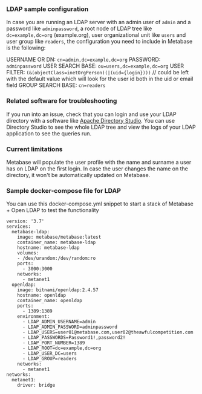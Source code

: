 ### LDAP sample configuration

In case you are running an LDAP server with an admin user of `admin` and a password like `adminpassword`, a root node of LDAP tree like `dc=example,dc=org` (example.org), user organizational unit like `users` and user group like `readers`, the configuration you need to include in Metabase is the following:

USERNAME OR DN: `cn=admin,dc=example,dc=org`
PASSWORD: `adminpassword`
USER SEARCH BASE: `ou=users,dc=example,dc=org`
USER FILTER: `(&(objectClass=inetOrgPerson)(|(uid={login})))` // could be left with the default value which will look for the user id both in the uid or email field
GROUP SEARCH BASE: `cn=readers`

### Related software for troubleshooting

If you run into an issue, check that you can login and use your LDAP directory with a software like [Apache Directory Studio](https://directory.apache.org/studio/). You can use Directory Studio to see the whole LDAP tree and view the logs of your LDAP application to see the queries run.

### Current limitations

Metabase will populate the user profile with the name and surname a user has on LDAP on the first login. In case the user changes the name on the directory, it won't be automatically updated on Metabase.

### Sample docker-compose file for LDAP

You can use this docker-compose.yml snippet to start a stack of Metabase + Open LDAP to test the functionality

```
version: '3.7'
services:
  metabase-ldap:
    image: metabase/metabase:latest
    container_name: metabase-ldap
    hostname: metabase-ldap
    volumes: 
    - /dev/urandom:/dev/random:ro
    ports:
      - 3000:3000
    networks:
      - metanet1
  openldap:
    image: bitnami/openldap:2.4.57
    hostname: openldap
    container_name: openldap
    ports:
      - 1389:1389
    environment:
      - LDAP_ADMIN_USERNAME=admin
      - LDAP_ADMIN_PASSWORD=adminpassword
      - LDAP_USERS=user01@metabase.com,user02@theawfulcompetition.com
      - LDAP_PASSWORDS=Password1!,password2!
      - LDAP_PORT_NUMBER=1389
      - LDAP_ROOT=dc=example,dc=org
      - LDAP_USER_DC=users
      - LDAP_GROUP=readers
    networks:
      - metanet1
networks: 
  metanet1:
    driver: bridge
```

